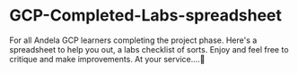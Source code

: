 # GCP-Completed-Labs-spreadsheet
For all Andela GCP learners completing the project phase.
Here's a spreadsheet to help you out, a labs checklist of sorts. Enjoy and feel free to critique and make improvements. At your service....🤗 
